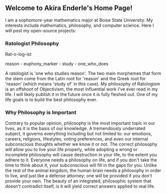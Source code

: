 ## Welcome to Akira Enderle's Home Page!
I am a sophomore-year mathematics major at Boise State University. My interests include mathematics, philosophy, and computer science. Here I will post my open-source projects:

### Ratologist Philosophy

Rat-o-log-ist

reason - euphony_marker - study - one_who_does

A ratologist is 'one who studies reason'. The two main morphemes that form the stem come from the Latin root for 'reason' and the Greek root for 'reason' (which means 'study of' in this case). My philosophy of Ratologism is an offshoot of Objectivism, the most influential work I've ever read in my life. I will likely publish it in the future once it is fully fleshed out. One of my life goals is to build the best philosophy ever.

### Why Philosophy is Important
Contrary to popular opinion, philosophy is the most important topic in our lives, as it is the basis of our knowledge. A tremendously underrated subject, it governs everything including but not limited to: our emotions, careers, religions, lifestyles, voting preferences, and even our internal subconscious thoughts whether we know it or not. The correct philosophy will allow you to live your life properly, while adopting a wrong or incomplete philosophy will cause destruction in your life, to the extent you adhere to it. Everyone needs a philosophy on life, and if you don't take the time to think about it, your subconscious will fill in the gaps for you. Unlike the rest of the animal kingdom, the human brain needs a philosophy in order to live, and just like a defense attorney; one will be provided if you don't provide your own. The beauty of an integrated, philosophic system that doesn't contradict itself, is it will yield correct answers applied to real life.
